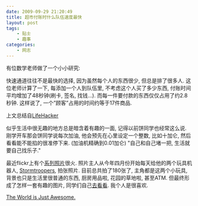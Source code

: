 ```yaml
---
date: 2009-09-29 21:20:49
title: 超市付账时什么队伍速度最快
layout: post
tags:
    - 贴士
    - 趣事
categories:
    - 网志
---
```

有位数学老师做了一个小小研究:

快速通道往往不是最快的选择, 因为虽然每个人的东西很少, 但总是排了很多人. 这位老师计算了一下, 每添加一个人到队伍里, 不考虑这个人买了多少东西, 付账时间平均增加了48秒钟(刷卡, 签名, 找钱…). 而每一件要付款的东西仅仅占用了约2.8秒钟. 这样说了, 一个”顾客”占用的时间约等于17件商品.

上文总结自<a href="http://lifehacker.com/5369876/how-to-choose-the-fastest-line-at-the-market" target="_blank">LifeHacker</a>

似乎生活中很无趣的地方总是暗含着有趣的一面, 记得以前饼同学也经常这么说. 刚学开车那会饼同学说每次加油, 他会预先在心里设定一个整数, 比如十加仑, 然后看看能不能掐的很准停下来. (加油机精确到0.01加仑) "自己和自己堵一把, 生活就要自己找乐子."

最近flickr上有个<a href="http://www.flickr.com/photos/st3f4n/sets/72157616350171741" target="_blank">系列照片</a>很火. 照片主人从今年四月份开始每天给他的两个玩具机器人, <a href="http://en.wikipedia.org/wiki/Imperial_stormtrooper" target="_blank">Stormtroopers</a>, 拍张照片. 目前总共拍了180张了, 主角都是这两个小玩具, 背景也只是生活里很普通的东西, 厨房用品啦, 花园的草地啦, 甚至ATM. 但最终形成了怎样一套有趣的图片, 同学们自己<a href="http://www.flickr.com/photos/st3f4n/sets/72157616350171741" target="_blank">去看看</a>. 我个人是很喜欢.

<a href="http://ztpala.com/2009/09/i-love-the-world/">The World is Just Awesome.</a>
